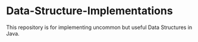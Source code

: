 # Data-Structure-Implementations
This repository is for implementing uncommon but useful Data Structures in Java.
